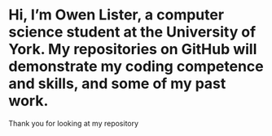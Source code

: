 # Hi, I’m Owen Lister, a computer science student at the University of York. My repositories on GitHub will demonstrate my coding competence and skills, and some of my past work.

Thank you for looking at my repository

<!---
OwenLister-GitHub/OwenLister-GitHub is a ✨ special ✨ repository because its `README.md` (this file) appears on your GitHub profile.
You can click the Preview link to take a look at your changes.
--->
